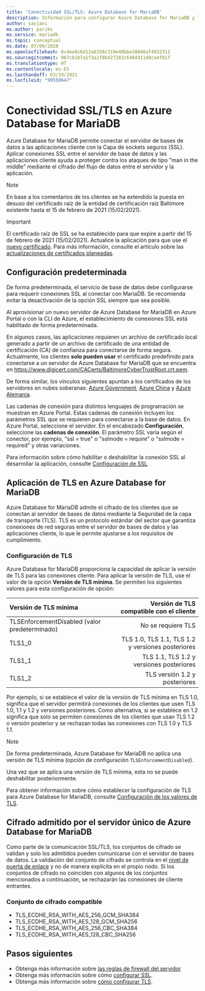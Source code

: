```yaml
---
title: 'Conectividad SSL/TLS: Azure Database for MariaDB'
description: Información para configurar Azure Database for MariaDB y las aplicaciones asociadas, a fin de usar correctamente las conexiones SSL
author: savjani
ms.author: pariks
ms.service: mariadb
ms.topic: conceptual
ms.date: 07/09/2020
ms.openlocfilehash: 6c4ee8c6d12a6350c319e40bbe30046af4932311
ms.sourcegitcommit: 867cb1b7a1f3a1f0b427282c648d411d0ca4f81f
ms.translationtype: HT
ms.contentlocale: es-ES
ms.lasthandoff: 03/19/2021
ms.locfileid: "99550647"
---
```

# <a name="ssltls-connectivity-in-azure-database-for-mariadb"></a>Conectividad SSL/TLS en Azure Database for MariaDB
Azure Database for MariaDB permite conectar el servidor de bases de datos a las aplicaciones cliente con la Capa de sockets seguros (SSL). Aplicar conexiones SSL entre el servidor de base de datos y las aplicaciones cliente ayuda a proteger contra los ataques de tipo "man in the middle" mediante el cifrado del flujo de datos entre el servidor y la aplicación.

>[!NOTE]
> En base a los comentarios de los clientes se ha extendido la puesta en desuso del certificado raíz de la entidad de certificación raíz Baltimore existente hasta el 15 de febrero de 2021 (15/02/2021).

> [!IMPORTANT] 
> El certificado raíz de SSL se ha establecido para que expire a partir del 15 de febrero de 2021 (15/02/2021). Actualice la aplicación para que use el [nuevo certificado](https://cacerts.digicert.com/DigiCertGlobalRootG2.crt.pem). Para más información, consulte el artículo sobre las [actualizaciones de certificados planeadas](concepts-certificate-rotation.md).

## <a name="default-settings"></a>Configuración predeterminada
De forma predeterminada, el servicio de base de datos debe configurarse para requerir conexiones SSL al conectar con MariaDB.  Se recomienda evitar la desactivación de la opción SSL siempre que sea posible.

Al aprovisionar un nuevo servidor de Azure Database for MariaDB en Azure Portal o con la CLI de Azure, el establecimiento de conexiones SSL está habilitado de forma predeterminada.

En algunos casos, las aplicaciones requieren un archivo de certificado local generado a partir de un archivo de certificado de una entidad de certificación (CA) de confianza para conectarse de forma segura. Actualmente, los clientes **solo pueden usar** el certificado predefinido para conectarse a un servidor de Azure Database for MariaDB que se encuentra en https://www.digicert.com/CACerts/BaltimoreCyberTrustRoot.crt.pem. 

De forma similar, los vínculos siguientes apuntan a los certificados de los servidores en nubes soberanas: [Azure Government](https://www.digicert.com/CACerts/BaltimoreCyberTrustRoot.crt.pem), [Azure China](https://dl.cacerts.digicert.com/DigiCertGlobalRootCA.crt.pem) y [Azure Alemania](https://www.d-trust.net/cgi-bin/D-TRUST_Root_Class_3_CA_2_2009.crt).

Las cadenas de conexión para distintos lenguajes de programación se muestran en Azure Portal. Estas cadenas de conexión incluyen los parámetros SSL que se requieren para conectarse a la base de datos. En Azure Portal, seleccione el servidor. En el encabezado **Configuración**, seleccione las **cadenas de conexión**. El parámetro SSL varía según el conector, por ejemplo, "ssl = true" o "sslmode = require" o "sslmode = required" y otras variaciones.

Para información sobre cómo habilitar o deshabilitar la conexión SSL al desarrollar la aplicación, consulte [Configuración de SSL](howto-configure-ssl.md).

## <a name="tls-enforcement-in-azure-database-for-mariadb"></a>Aplicación de TLS en Azure Database for MariaDB

Azure Database for MariaDB admite el cifrado de los clientes que se conectan al servidor de bases de datos mediante la Seguridad de la capa de transporte (TLS). TLS es un protocolo estándar del sector que garantiza conexiones de red seguras entre el servidor de bases de datos y las aplicaciones cliente, lo que le permite ajustarse a los requisitos de cumplimiento.

### <a name="tls-settings"></a>Configuración de TLS

Azure Database for MariaDB proporciona la capacidad de aplicar la versión de TLS para las conexiones cliente. Para aplicar la versión de TLS, use el valor de la opción **Versión de TLS mínima**. Se permiten los siguientes valores para esta configuración de opción:

|  Versión de TLS mínima             | Versión de TLS compatible con el cliente                |
|:---------------------------------|-------------------------------------:|
| TLSEnforcementDisabled (valor predeterminado) | No se requiere TLS                      |
| TLS1_0                           | TLS 1.0, TLS 1.1, TLS 1.2 y versiones posteriores         |
| TLS1_1                           | TLS 1.1, TLS 1.2 y versiones posteriores              |
| TLS1_2                           | TLS versión 1.2 y posteriores                  |


Por ejemplo, si se establece el valor de la versión de TLS mínima en TLS 1.0, significa que el servidor permitirá conexiones de los clientes que usen TLS 1.0, 1.1 y 1.2 y versiones posteriores. Como alternativa, si se establece en 1.2 significa que solo se permiten conexiones de los clientes que usan TLS 1.2 o versión posterior y se rechazan todas las conexiones con TLS 1.0 y TLS 1.1.

> [!Note] 
> De forma predeterminada, Azure Database for MariaDB no aplica una versión de TLS mínima (opción de configuración `TLSEnforcementDisabled`).
>
> Una vez que se aplica una versión de TLS mínima, esta no se puede deshabilitar posteriormente.

Para obtener información sobre cómo establecer la configuración de TLS para Azure Database for MariaDB, consulte [Configuración de los valores de TLS](howto-tls-configurations.md).

## <a name="cipher-support-by-azure-database-for-mariadb"></a>Cifrado admitido por el servidor único de Azure Database for MariaDB

Como parte de la comunicación SSL/TLS, los conjuntos de cifrado se validan y solo los admitidos pueden comunicarse con el servidor de bases de datos. La validación del conjunto de cifrado se controla en el [nivel de puerta de enlace](concepts-connectivity-architecture.md#connectivity-architecture) y no de manera explícita en el propio nodo. Si los conjuntos de cifrado no coinciden con algunos de los conjuntos mencionados a continuación, se rechazarán las conexiones de cliente entrantes.

### <a name="cipher-suite-supported"></a>Conjunto de cifrado compatible

*   TLS_ECDHE_RSA_WITH_AES_256_GCM_SHA384
*   TLS_ECDHE_RSA_WITH_AES_128_GCM_SHA256
*   TLS_ECDHE_RSA_WITH_AES_256_CBC_SHA384
*   TLS_ECDHE_RSA_WITH_AES_128_CBC_SHA256

## <a name="next-steps"></a>Pasos siguientes
- Obtenga más información sobre [las reglas de firewall del servidor](concepts-firewall-rules.md)
- Obtenga más información sobre cómo [configurar SSL](howto-configure-ssl.md).
- Obtenga más información sobre [cómo configurar TLS](howto-tls-configurations.md).
